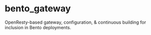 # bento_gateway
OpenResty-based gateway, configuration, &amp; continuous building for inclusion in Bento deployments. 
